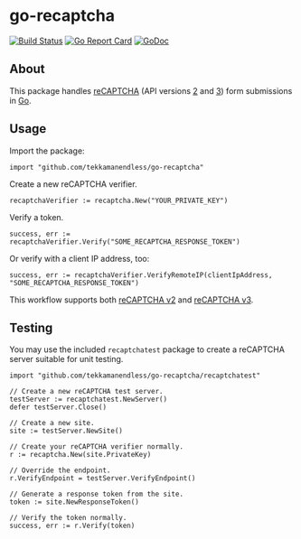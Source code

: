# go-recaptcha
[![Build Status](https://travis-ci.org/tekkamanendless/go-recaptcha.png)](https://travis-ci.org/tekkamanendless/go-recaptcha)
[![Go Report Card](https://goreportcard.com/badge/github.com/tekkamanendless/go-recaptcha)](https://goreportcard.com/report/github.com/tekkamanendless/go-recaptcha)
[![GoDoc](https://godoc.org/github.com/tekkamanendless/go-recaptcha?status.svg)](https://godoc.org/github.com/tekkamanendless/go-recaptcha)

## About
This package handles [reCAPTCHA](https://www.google.com/recaptcha) (API versions [2](https://developers.google.com/recaptcha/intro) and [3](https://developers.google.com/recaptcha/docs/v3)) form submissions in [Go](http://golang.org/).

## Usage
Import the package:

```
import "github.com/tekkamanendless/go-recaptcha"
```

Create a new reCAPTCHA verifier.

```
recaptchaVerifier := recaptcha.New("YOUR_PRIVATE_KEY")
```

Verify a token.

```
success, err := recaptchaVerifier.Verify("SOME_RECAPTCHA_RESPONSE_TOKEN")
```

Or verify with a client IP address, too:

```
success, err := recaptchaVerifier.VerifyRemoteIP(clientIpAddress, "SOME_RECAPTCHA_RESPONSE_TOKEN")
```

This workflow supports both [reCAPTCHA v2](https://developers.google.com/recaptcha/intro) and [reCAPTCHA v3](https://developers.google.com/recaptcha/docs/v3).

## Testing
You may use the included `recaptchatest` package to create a reCAPTCHA server suitable for unit testing.

```
import "github.com/tekkamanendless/go-recaptcha/recaptchatest"
```

```
// Create a new reCAPTCHA test server.
testServer := recaptchatest.NewServer()
defer testServer.Close()

// Create a new site.
site := testServer.NewSite()

// Create your reCAPTCHA verifier normally.
r := recaptcha.New(site.PrivateKey)

// Override the endpoint.
r.VerifyEndpoint = testServer.VerifyEndpoint()

// Generate a response token from the site.
token := site.NewResponseToken()

// Verify the token normally.
success, err := r.Verify(token)
```
